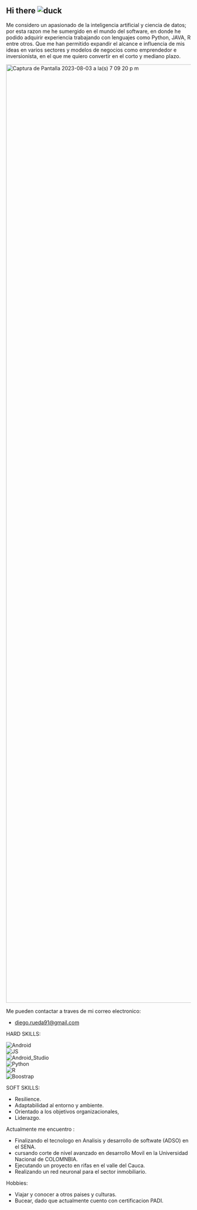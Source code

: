## Hi there ![duck](https://github.com/P4TO91/P4TO91/assets/93457382/606300a6-afec-4cbe-b720-3656582f2095)

Me considero un apasionado de la inteligencia artificial y ciencia de datos; por esta razon me he sumergido en el mundo del software, en donde he podido adquirir experiencia trabajando con lenguajes como Python, JAVA, R entre otros. Que me han permitido expandir el alcance e influencia de mis ideas en varios sectores y modelos de negocios como emprendedor e inversionista, en el que me quiero convertir en el corto y mediano plazo.

<img width="2560" alt="Captura de Pantalla 2023-08-03 a la(s) 7 09 20 p m" src="https://github.com/P4TO91/P4TO91/assets/93457382/3db97022-8c87-4955-9bc9-f2a024b8c1f0">



Me pueden contactar a traves de mi correo electronico:

- diego.rueda91@gmail.com

HARD SKILLS:

![Android](https://img.shields.io/badge/Android-3DDC84?style=for-the-badge&logo=android&logoColor=white&labelColor=101010)</br>
![JS](https://img.shields.io/badge/JavaScript-F7DF1E?style=flat&logo=typescript&logoColor=white)</br>
![Android_Studio](https://img.shields.io/badge/Android_Studio-3DDC84?style=for-the-badge&logo=android-studio&logoColor=white&labelColor=101010)</br>
![Python](https://img.shields.io/badge/Python-3776AB?style=flat&logo=python&logoColor=white)</br>
![R](https://img.shields.io/badge/R-276DC3?style=flat&logo=r&logoColor=white)</br>
![Boostrap](https://img.shields.io/badge/Bootstrap-7952B3?style=flat&logo=bootstrap&logoColor=white)</br>


SOFT SKILLS:

- Resilience.
- Adaptabilidad al entorno y ambiente.
- Orientado a los objetivos organizacionales,
- Liderazgo.
  

Actualmente me encuentro :

- Finalizando el tecnologo en Analisis y desarrollo de softwate (ADSO) en el SENA.
- cursando corte de nivel avanzado en desarrollo Movil en la Universidad Nacional de COLOMNBIA.
- Ejecutando un proyecto en rifas en el valle del Cauca.
- Realizando un red neuronal para el sector inmobiliario.

Hobbies:
- Viajar y conocer a otros paises y culturas.
- Bucear, dado que actualmente cuento con certificacion PADI.
